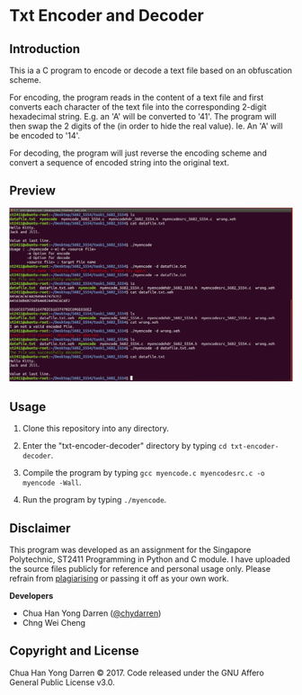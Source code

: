 # Txt Encoder and Decoder

## Introduction

This ia a C program to encode or decode a text file based on an obfuscation scheme. 

For encoding, the program reads in the content of a text file and first converts each character of the text file into the corresponding 
2-digit hexadecimal string. E.g. an 'A' will be converted to '41'.  The program will then swap the 2 digits of the (in order to hide the 
real value). Ie.  An 'A' will be encoded to '14'.

For decoding, the program will just reverse the encoding scheme and convert a sequence of encoded string into the original text. 

## Preview

<img src="preview.jpg" width="700">

## Usage

1. Clone this repository into any directory. 

2. Enter the "txt-encoder-decoder" directory by typing `cd txt-encoder-decoder`.

3. Compile the program by typing `gcc myencode.c myencodesrc.c -o myencode -Wall`. 

4. Run the program by typing `./myencode`.

## Disclaimer

This program was developed as an assignment for the Singapore Polytechnic, ST2411 Programming in Python and C module. I have uploaded the source files publicly for reference and personal usage only. Please refrain from [plagiarising](https://www.sp.edu.sg/sp/student-services/ssc-overview/student-handbook/intellectual-property-copyright-and-plagiarism) or passing it off as your own work. 

**Developers**

- Chua Han Yong Darren ([@chydarren](https://github.com/chydarren))
- Chng Wei Cheng

## Copyright and License 

Chua Han Yong Darren © 2017. Code released under the GNU Affero General Public License v3.0.
